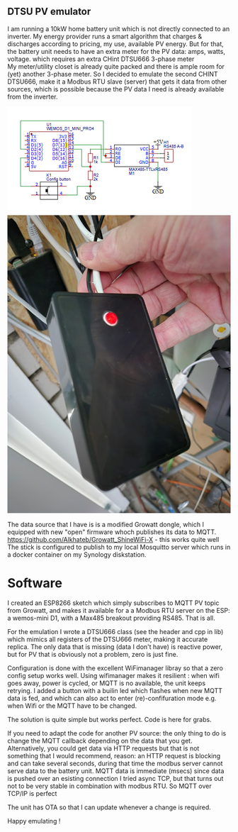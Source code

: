 ## DTSU PV emulator

I am running a 10kW home battery unit which is not directly connected to an inverter. My energy provider runs a smart algorithm that charges & discharges according to pricing, my use, available  PV energy.
But for that, the battery unit needs to have an extra meter for the PV data: amps, watts, voltage. which requires an extra CHint DTSU666 3-phase meter  
My  meter/utility closet is already quite packed and there is ample room for (yet) another 3-phase meter. 
So I decided to emulate the second CHINT DTSU666, make it a Modbus RTU slave (server) that gets it data from other sources, which is possible because the  PV data I need is already available from the inverter.

![DTSU emulator schematics](/doc/Schematics1.png)
![DTSU emulator box](/doc/20240701_110313.jpg)


The data source that I have is is a modified Growatt dongle, which I equipped with new "open" firmware whoch publishes its data to MQTT.  https://github.com/Alkhateb/Growatt_ShineWiFi-X - this works quite well
The stick is configured to publish to my local Mosquitto server which runs in a docker container on my Synology diskstation.

# Software
I created an ESP8266 sketch which simply subscribes to MQTT PV topic from Growatt, and makes it available for a a Modbus RTU server on the ESP: a wemos-mini D1, with a Max485 breakout providing RS485. That is all.

For the emulation I wrote a DTSU666 class (see the header and cpp in lib) which mimics all registers of the DTSU666 meter, making it accurate replica.  The only data that is missing (data I don't have) is reactive power, but for PV that is obviously not a problem, zero is just fine.

Configuration is done with the excellent WiFimanager libray so that a zero config setup works well. Using wifimanager makes it resilient : when wifi goes away, power is cycled, or MQTT is no available, the unit keeps retrying.
I added a button with a builin led which flashes when new MQTT data is fed, and which can also act to enter (re)-confifuration mode e.g. when Wifi or the MQTT have to be changed. 

The solution is quite simple but works perfect. Code is here for grabs.

If you need to adapt the code for another PV source:  the only thing to do is change the MQTT callback depending on the data that you get. Alternatively, you could get data via HTTP requests but that is not something that I would recommend, reason: an HTTP request is blocking and can take several seconds, during that time the modbus server cannot serve data to the battery unit. MQTT data is immediate (msecs) since data is pushed over an esisting connection
I tried async TCP, but that turns out not to be very stable in combination with modbus RTU. So MQTT over TCP/IP is perfect

The unit has OTA so that I can update whenever a change is required.

Happy emulating !
